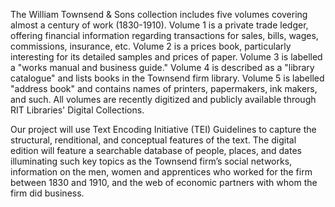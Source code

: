 The William Townsend & Sons collection includes five volumes covering almost a century of work (1830-1910). Volume 1 is a private trade ledger, offering financial information regarding transactions for sales, bills, wages, commissions, insurance, etc. Volume 2 is a prices book, particularly interesting for its detailed samples and prices of paper. Volume 3 is labelled a "works manual and business guide." Volume 4 is described as a "library catalogue" and lists books in the Townsend firm library. Volume 5 is labelled "address book" and contains names of printers, papermakers, ink makers, and such. All volumes are recently digitized and publicly available through RIT Libraries' Digital Collections. 

Our project will use Text Encoding Initiative (TEI) Guidelines to capture the structural, renditional, and conceptual features of the text. The digital edition will feature a searchable database of people, places, and dates illuminating such key topics as the Townsend firm’s social networks, information on the men, women and apprentices who worked for the firm between 1830 and 1910, and the web of economic partners with whom the firm did business.

